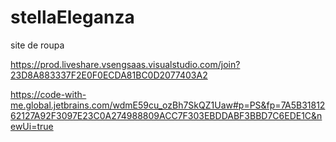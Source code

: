 # stellaEleganza
site de roupa

https://prod.liveshare.vsengsaas.visualstudio.com/join?23D8A883337F2E0F0ECDA81BC0D2077403A2


https://code-with-me.global.jetbrains.com/wdmE59cu_ozBh7SkQZ1Uaw#p=PS&fp=7A5B3181262127A92F3097E23C0A274988809ACC7F303EBDDABF3BBD7C6EDE1C&newUi=true
